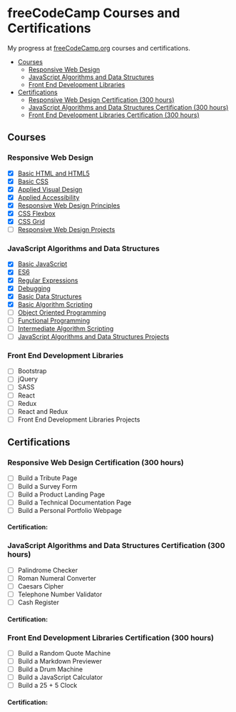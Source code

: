 # freeCodeCamp Courses and Certifications

My progress at [freeCodeCamp.org](https://www.freecodecamp.org) courses and certifications.
- [Courses](#courses)
  - [Responsive Web Design](#responsive-web-design)
  - [JavaScript Algorithms and Data Structures](#javascript-algorithms-and-data-structures)
  - [Front End Development Libraries](#front-end-development-libraries)
- [Certifications](#certifications)
  - [Responsive Web Design Certification (300 hours)](#responsive-web-design-certification-300-hours)
  - [JavaScript Algorithms and Data Structures Certification (300 hours)](#javascript-algorithms-and-data-structures-certification-300-hours)
  - [Front End Development Libraries Certification (300 hours)](#front-end-development-libraries-certification-300-hours)

## Courses

### Responsive Web Design
- [x] [Basic HTML and HTML5](https://www.freecodecamp.org/learn/responsive-web-design/#basic-html-and-html5)
- [x] [Basic CSS](https://www.freecodecamp.org/learn/responsive-web-design/#basic-css)
- [x] [Applied Visual Design](https://www.freecodecamp.org/learn/responsive-web-design/#applied-visual-design)
- [x] [Applied Accessibility](https://www.freecodecamp.org/learn/responsive-web-design/#applied-accessibility)
- [x] [Responsive Web Design Principles](https://www.freecodecamp.org/learn/responsive-web-design/#responsive-web-design-principles)
- [x] [CSS Flexbox](https://www.freecodecamp.org/learn/responsive-web-design/#css-flexbox)
- [x] [CSS Grid](https://www.freecodecamp.org/learn/responsive-web-design/#css-grid)
- [ ] [Responsive Web Design Projects](https://www.freecodecamp.org/learn/responsive-web-design/#responsive-web-design-projects)

### JavaScript Algorithms and Data Structures
- [x] [Basic JavaScript](https://www.freecodecamp.org/learn/javascript-algorithms-and-data-structures/#basic-javascript)
- [x] [ES6](https://www.freecodecamp.org/learn/javascript-algorithms-and-data-structures/#es6)
- [x] [Regular Expressions](https://www.freecodecamp.org/learn/javascript-algorithms-and-data-structures/#regular-expressions)
- [x] [Debugging](https://www.freecodecamp.org/learn/javascript-algorithms-and-data-structures/#debugging)
- [x] [Basic Data Structures](https://www.freecodecamp.org/learn/javascript-algorithms-and-data-structures/#basic-data-structures)
- [x] [Basic Algorithm Scripting](https://www.freecodecamp.org/learn/javascript-algorithms-and-data-structures/#basic-algorithm-scripting)
- [ ] [Object Oriented Programming](https://www.freecodecamp.org/learn/javascript-algorithms-and-data-structures/#object-oriented-programming)
- [ ] [Functional Programming](https://www.freecodecamp.org/learn/javascript-algorithms-and-data-structures/#functional-programming)
- [ ] [Intermediate Algorithm Scripting](https://www.freecodecamp.org/learn/javascript-algorithms-and-data-structures/#intermediate-algorithm-scripting)
- [ ] [JavaScript Algorithms and Data Structures Projects](https://www.freecodecamp.org/learn/javascript-algorithms-and-data-structures/#javascript-algorithms-and-data-structures-projects)

### Front End Development Libraries
- [ ] Bootstrap
- [ ] jQuery
- [ ] SASS
- [ ] React
- [ ] Redux
- [ ] React and Redux
- [ ] Front End Development Libraries Projects

## Certifications

### Responsive Web Design Certification (300 hours)
- [ ] Build a Tribute Page
- [ ] Build a Survey Form
- [ ] Build a Product Landing Page
- [ ] Build a Technical Documentation Page
- [ ] Build a Personal Portfolio Webpage

#### **Certification:**

### JavaScript Algorithms and Data Structures Certification (300 hours)
- [ ] Palindrome Checker
- [ ] Roman Numeral Converter
- [ ] Caesars Cipher
- [ ] Telephone Number Validator
- [ ] Cash Register

#### **Certification:**

### Front End Development Libraries Certification (300 hours)
- [ ] Build a Random Quote Machine
- [ ] Build a Markdown Previewer
- [ ] Build a Drum Machine
- [ ] Build a JavaScript Calculator
- [ ] Build a 25 + 5 Clock

#### **Certification:**
